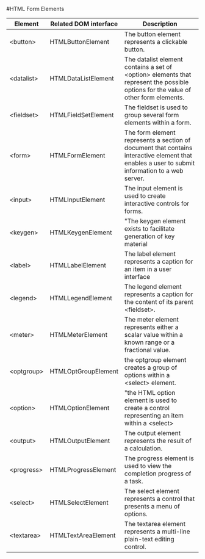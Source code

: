 #HTML Form Elements

|     Element      | Related DOM interface | Description |
|------------------|-----------------------|-------------|
| &lt;button&gt;   | HTMLButtonElement     | The button element represents a clickable button. |
| &lt;datalist&gt; | HTMLDataListElement   | The datalist element contains a set of &lt;option&gt; elements that represent the possible options for the value of other form elements. |
| &lt;fieldset&gt; | HTMLFieldSetElement   | The fieldset is used to group several form elements within a form. |
| &lt;form&gt;     | HTMLFormElement       | The form element represents a section of document that contains interactive element that enables a user to submit information to a web server. |
| &lt;input&gt;    | HTMLInputElement      | The  input element is used to create interactive controls for forms. |
| &lt;keygen&gt;   | HTMLKeygenElement     | "The keygen element exists to facilitate generation of key material |
| &lt;label&gt;    | HTMLLabelElement      | The label element represents a caption for an item in a user interface |
| &lt;legend&gt;   | HTMLLegendElement     | The legend element represents a caption for the content of its parent &lt;fieldset&gt;. |
| &lt;meter&gt;    | HTMLMeterElement      | The meter element  represents either a scalar value within a known range or a fractional value. |
| &lt;optgroup&gt; | HTMLOptGroupElement   | the optgroup element creates a group of options within a &lt;select&gt; element. |
| &lt;option&gt;   | HTMLOptionElement     | "the HTML option element is used to create a control representing an item within a &lt;select&gt; |
| &lt;output&gt;   | HTMLOutputElement     | The output element represents the result of a calculation. |
| &lt;progress&gt; | HTMLProgressElement   | The progress element is used to view the completion progress of a task. |
| &lt;select&gt;   | HTMLSelectElement     | The select element represents a control that presents a menu of options. |
| &lt;textarea&gt; | HTMLTextAreaElement   | The textarea element represents a multi-line plain-text editing control. |


